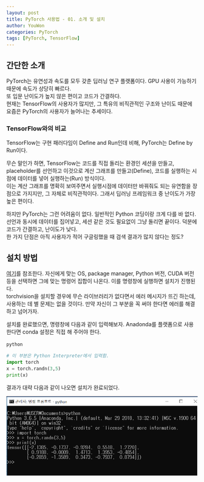 ```yaml
---
layout: post
title: PyTorch 사용법 - 01. 소개 및 설치
author: YouWon
categories: PyTorch
tags: [PyTorch, TensorFlow]
---
```


## 간단한 소개

PyTorch는 유연성과 속도를 모두 갖춘 딥러닝 연구 플랫폼이다. GPU 사용이 가능하기 때문에 속도가 상당히 빠르다.  
또 입문 난이도가 높지 않은 편이고 코드가 간결하다.  
현재는 TensorFlow의 사용자가 많지만, 그 특유의 비직관적인 구조와 난이도 때문에 요즘은 PyTorch의 사용자가 늘어나는 추세이다.

### TensorFlow와의 비교

TensorFlow는 구현 패러다임이 Define and Run인데 비해, PyTorch는 Define by Run이다.

무슨 말인가 하면, TensorFlow는 코드를 직접 돌리는 환경인 세션을 만들고, placeholder를 선언하고 이것으로 계산 그래프를 만들고(Define), 코드를 실행하는 시점에 데이터를 넣어 실행하는(Run) 방식이다.  
이는 계산 그래프를 명확히 보여주면서 실행시점에 데이터만 바꿔줘도 되는 유연함을 장점으로 가지지만, 그 자체로 비직관적이다. 그래서 딥러닝 프레임워크 중 난이도가 가장 높은 편이다.

하지만 PyTorch는 그런 어려움이 없다. 일반적인 Python 코딩이랑 크게 다를 바 없다. 선언과 동시에 데이터를 집어넣고, 세션 같은 것도 필요없이 그냥 돌리면 끝이다. 덕분에 코드가 간결하고, 난이도가 낮다.  
한 가지 단점은 아직 사용자가 적어 구글링했을 때 검색 결과가 많지 않다는 정도?

## 설치 방법

[여기](https://pytorch.org/)를 참조한다. 자신에게 맞는 OS, package manager, Python 버전, CUDA 버전 등을 선택하면 그에 맞는 명령어 집합이 나온다. 이를 명령창에 실행하면 설치가 진행된다.  
torchvision을 설치할 경우에 무슨 라이브러리가 없다면서 에러 메시지가 뜨긴 하는데, 사용하는 데 별 문제는 없을 것이다. 만약 자신이 그 부분을 꼭 써야 한다면 에러를 해결하고 넘어가자.

설치를 완료했으면, 명령창에 다음과 같이 입력해보자. Anadonda를 플랫폼으로 사용한다면 conda 설정은 직접 해 주어야 한다.

`python`

```python
# 이 부분은 Python Interpreter에서 입력함.
import torch  
x = torch.randn(3,5)  
print(x)
```

결과가 대략 다음과 같이 나오면 설치가 완료되었다.

![01_run_pytorch.PNG](/public/img/PyTorch/2018-07-05-pytorch-usage-01-introduction/01_run_pytorch.PNG)